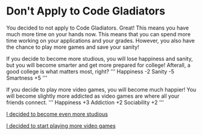 # Don't Apply to Code Gladiators

You decided to not apply to Code Gladiators. Great! This means you have much more time on your hands now. This means that you can spend more time working on your applications and your grades. However, you also have the chance to play more games and save your sanity! 

If you decide to become more studious, you will lose happiness and sanity, but you will become smarter and get more prepared for college! Afterall, a good college is what matters most, right? 
'''
Happiness -2
Sanity -5
Smartness +5
'''

If you decide to play more video games, you will become much happier! You will become slightly more addicted as video games are where all your friends connect. 
'''
Happiness +3 
Addiction +2
Sociability +2
'''

[I decided to become even more studious](/Page3-Study.md)

[I decided to start playing more video games](/Page4-VideoGames.md)



